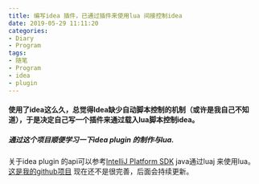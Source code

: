 ```yaml
---
title: 编写idea 插件，已通过插件来使用lua 间接控制idea
date: 2019-05-29 11:11:20
categories:
- Diary
- Program
tags:
- 随笔
- Program
- idea
- plugin
---
```


#### 使用了idea这么久，总觉得Idea缺少自动脚本控制的机制（或许是我自己不知道），于是决定自己写一个插件来通过载入lua脚本控制idea。
##### 通过这个项目顺便学习一下idea plugin 的制作与lua.
关于idea plugin 的api可以参考[IntelliJ Platform SDK](http://www.jetbrains.org/intellij/sdk/docs/welcome.html)
java通过luaj 来使用lua。
[这是我的github项目](https://github.com/hand13/idealuascript.git)
现在还不是很完善，后面会持续更新。